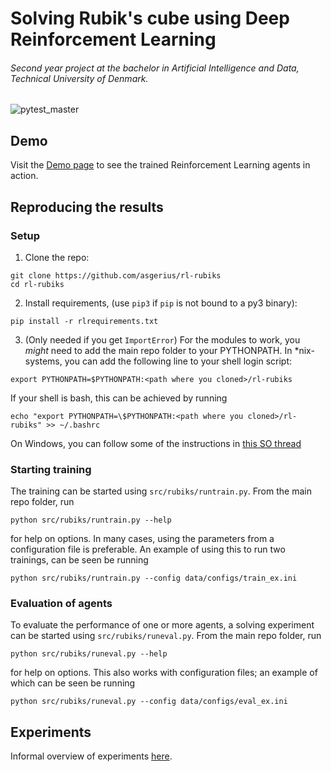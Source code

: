 # Solving Rubik's cube using Deep Reinforcement Learning

###### Second year project at the bachelor in Artificial Intelligence and Data, Technical University of Denmark.
![pytest_master](https://github.com/asgerius/rl-rubiks/workflows/pytest_master/badge.svg?branch=master)

## Demo
Visit the [Demo page](https://asgerius.github.io/rl-rubiks/) to see the trained Reinforcement Learning agents in action.

## Reproducing the results 

### Setup
1) Clone the repo:
```
git clone https://github.com/asgerius/rl-rubiks
cd rl-rubiks
```

2) Install requirements, (use `pip3` if `pip` is not bound to a py3 binary):
```
pip install -r rlrequirements.txt
```

3) (Only needed if you get `ImportError`) For the modules to work, you *might* need to add the main repo folder to your PYTHONPATH. 
In \*nix-systems, you can add the following line to your shell login script:
```
export PYTHONPATH=$PYTHONPATH:<path where you cloned>/rl-rubiks
```
If your shell is bash, this can be achieved by running
```
echo "export PYTHONPATH=\$PYTHONPATH:<path where you cloned>/rl-rubiks" >> ~/.bashrc
```
On Windows, you can follow some of the instructions in [this SO thread](https://stackoverflow.com/questions/3701646/how-to-add-to-the-pythonpath-in-windows-so-it-finds-my-modules-packages) 

### Starting training
The training can be started using `src/rubiks/runtrain.py`. From the main repo folder, run
```
python src/rubiks/runtrain.py --help
```
for help on options. In many cases, using the parameters from a configuration file is preferable. An example of using this to run two trainings, can be seen be running
```
python src/rubiks/runtrain.py --config data/configs/train_ex.ini
```
### Evaluation of agents

To evaluate the performance of one or more agents, a solving experiment can be started using `src/rubiks/runeval.py`. From the main repo folder, run
```
python src/rubiks/runeval.py --help
```
for help on options. This also works with configuration files; an example of which can be seen be running
```
python src/rubiks/runeval.py --config data/configs/eval_ex.ini
```

## Experiments

Informal overview of experiments <a href="https://docs.google.com/document/d/11RW35kaqo7_1dTyI9hc72tIbGdYEPxpnW15EcO1B0Y0/edit?usp=sharing">here</a>.
